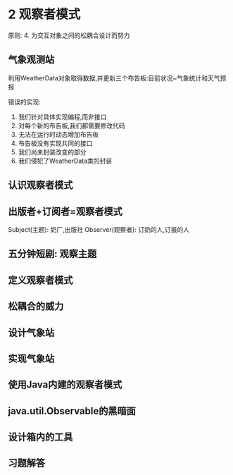 # 2 观察者模式
原则:
4. 为交互对象之间的松耦合设计而努力

## 气象观测站
利用WeatherData对象取得数据,并更新三个布告板:目前状况~气象统计和天气预报

错误的实现:
1. 我们针对具体实现编程,而非接口
2. 对每个新的布告板,我们都需要修改代码
3. 无法在运行时动态增加布告板
4. 布告板没有实现共同的接口
5. 我们尚未封装改变的部分
6. 我们侵犯了WeatherData类的封装

## 认识观察者模式

## 出版者+订阅者=观察者模式
Subject(主题): 奶厂,出版社
Observer(观察者): 订奶的人,订报的人

## 五分钟短剧: 观察主题
## 定义观察者模式

## 松耦合的威力
## 设计气象站
## 实现气象站
## 使用Java内建的观察者模式
## java.util.Observable的黑暗面
## 设计箱内的工具
## 习题解答